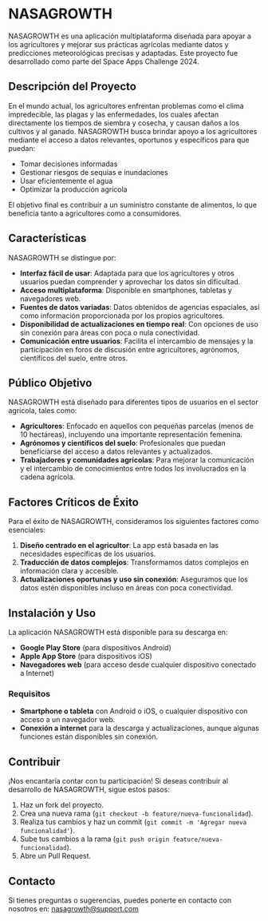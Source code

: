 # NASAGROWTH

NASAGROWTH es una aplicación multiplataforma diseñada para apoyar a los agricultores y mejorar sus prácticas agrícolas mediante datos y predicciones meteorológicas precisas y adaptadas. Este proyecto fue desarrollado como parte del Space Apps Challenge 2024.

## Descripción del Proyecto

En el mundo actual, los agricultores enfrentan problemas como el clima impredecible, las plagas y las enfermedades, los cuales afectan directamente los tiempos de siembra y cosecha, y causan daños a los cultivos y al ganado. NASAGROWTH busca brindar apoyo a los agricultores mediante el acceso a datos relevantes, oportunos y específicos para que puedan:

- Tomar decisiones informadas
- Gestionar riesgos de sequías e inundaciones
- Usar eficientemente el agua
- Optimizar la producción agrícola

El objetivo final es contribuir a un suministro constante de alimentos, lo que beneficia tanto a agricultores como a consumidores.

## Características

NASAGROWTH se distingue por:

- **Interfaz fácil de usar**: Adaptada para que los agricultores y otros usuarios puedan comprender y aprovechar los datos sin dificultad.
- **Acceso multiplataforma**: Disponible en smartphones, tabletas y navegadores web.
- **Fuentes de datos variadas**: Datos obtenidos de agencias espaciales, así como información proporcionada por los propios agricultores.
- **Disponibilidad de actualizaciones en tiempo real**: Con opciones de uso sin conexión para áreas con poca o nula conectividad.
- **Comunicación entre usuarios**: Facilita el intercambio de mensajes y la participación en foros de discusión entre agricultores, agrónomos, científicos del suelo, entre otros.

## Público Objetivo

NASAGROWTH está diseñado para diferentes tipos de usuarios en el sector agrícola, tales como:

- **Agricultores**: Enfocado en aquellos con pequeñas parcelas (menos de 10 hectáreas), incluyendo una importante representación femenina.
- **Agrónomos y científicos del suelo**: Profesionales que puedan beneficiarse del acceso a datos relevantes y actualizados.
- **Trabajadores y comunidades agrícolas**: Para mejorar la comunicación y el intercambio de conocimientos entre todos los involucrados en la cadena agrícola.

## Factores Críticos de Éxito

Para el éxito de NASAGROWTH, consideramos los siguientes factores como esenciales:

1. **Diseño centrado en el agricultor**: La app está basada en las necesidades específicas de los usuarios.
2. **Traducción de datos complejos**: Transformamos datos complejos en información clara y accesible.
3. **Actualizaciones oportunas y uso sin conexión**: Aseguramos que los datos estén disponibles incluso en áreas con poca conectividad.

## Instalación y Uso

La aplicación NASAGROWTH está disponible para su descarga en:

- **Google Play Store** (para dispositivos Android)
- **Apple App Store** (para dispositivos iOS)
- **Navegadores web** (para acceso desde cualquier dispositivo conectado a Internet)

### Requisitos

- **Smartphone o tableta** con Android o iOS, o cualquier dispositivo con acceso a un navegador web.
- **Conexión a internet** para la descarga y actualizaciones, aunque algunas funciones están disponibles sin conexión.

## Contribuir

¡Nos encantaría contar con tu participación! Si deseas contribuir al desarrollo de NASAGROWTH, sigue estos pasos:

1. Haz un fork del proyecto.
2. Crea una nueva rama (`git checkout -b feature/nueva-funcionalidad`).
3. Realiza tus cambios y haz un commit (`git commit -m 'Agregar nueva funcionalidad'`).
4. Sube tus cambios a la rama (`git push origin feature/nueva-funcionalidad`).
5. Abre un Pull Request.

## Contacto

Si tienes preguntas o sugerencias, puedes ponerte en contacto con nosotros en: [nasagrowth@support.com](mailto:nasagrowth@support.com)
